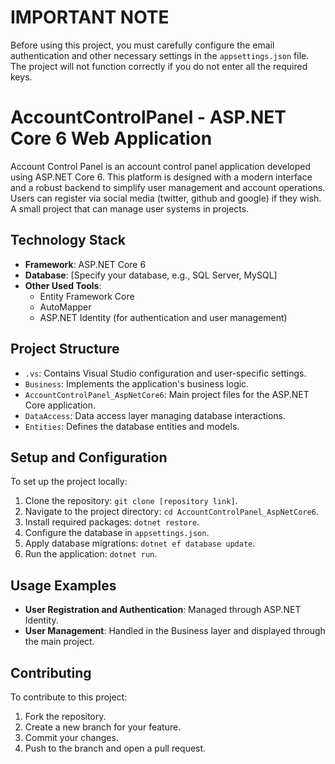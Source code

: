 
# IMPORTANT NOTE
Before using this project, you must carefully configure the email authentication and other necessary settings in the `appsettings.json` file. The project will not function correctly if you do not enter all the required keys.

# AccountControlPanel - ASP.NET Core 6 Web Application
Account Control Panel is an account control panel application developed using ASP.NET Core 6. This platform is designed with a modern interface and a robust backend to simplify user management and account operations. Users can register via social media (twitter, github and google) if they wish. A small project that can manage user systems in projects.

## Technology Stack
- **Framework**: ASP.NET Core 6
- **Database**: [Specify your database, e.g., SQL Server, MySQL]
- **Other Used Tools**:
  - Entity Framework Core
  - AutoMapper
  - ASP.NET Identity (for authentication and user management)

## Project Structure
- `.vs`: Contains Visual Studio configuration and user-specific settings.
- `Business`: Implements the application's business logic.
- `AccountControlPanel_AspNetCore6`: Main project files for the ASP.NET Core application.
- `DataAccess`: Data access layer managing database interactions.
- `Entities`: Defines the database entities and models.

## Setup and Configuration
To set up the project locally:

1. Clone the repository: `git clone [repository link]`.
2. Navigate to the project directory: `cd AccountControlPanel_AspNetCore6`.
3. Install required packages: `dotnet restore`.
4. Configure the database in `appsettings.json`.
5. Apply database migrations: `dotnet ef database update`.
6. Run the application: `dotnet run`.

## Usage Examples
- **User Registration and Authentication**: Managed through ASP.NET Identity.
- **User Management**: Handled in the Business layer and displayed through the main project.

## Contributing
To contribute to this project:

1. Fork the repository.
2. Create a new branch for your feature.
3. Commit your changes.
4. Push to the branch and open a pull request.
